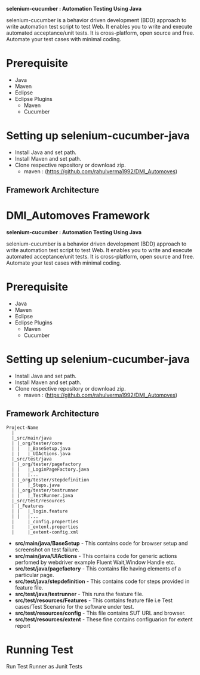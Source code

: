 **selenium-cucumber : Automation Testing Using Java**

selenium-cucumber is a behavior driven development (BDD) approach to write automation test script to test Web. It enables you to write and execute automated acceptance/unit tests. It is cross-platform, open source and free. Automate your test cases with minimal coding.

# Prerequisite

- Java
- Maven
- Eclipse
- Eclipse Plugins
   - Maven
   - Cucumber
   
# Setting up selenium-cucumber-java
- Install Java and set path.
- Install Maven and set path.
- Clone respective repository or download zip.
    - maven : (https://github.com/rahulverma1992/DMI_Automoves)
    
Framework Architecture
--------------
# DMI_Automoves Framework

**selenium-cucumber : Automation Testing Using Java**

selenium-cucumber is a behavior driven development (BDD) approach to write automation test script to test Web. It enables you to write and execute automated acceptance/unit tests. It is cross-platform, open source and free. Automate your test cases with minimal coding.

# Prerequisite

- Java
- Maven
- Eclipse
- Eclipse Plugins
   - Maven
   - Cucumber
   
# Setting up selenium-cucumber-java
- Install Java and set path.
- Install Maven and set path.
- Clone respective repository or download zip.
    - maven : (https://github.com/rahulverma1992/DMI_Automoves)
    
Framework Architecture
--------------
	Project-Name
      |
	  |_src/main/java
 	  |	|_org/tester/core
	  |	|	|_BaseSetup.java
	  |	|	|_UIActions.java
	  |_src/test/java
	  |	|_org/tester/pagefactory
	  |	|	|_LoginPageFactory.java
	  |	|	|...
	  |	|_org/tester/stepdefinition
	  |	|	|_Steps.java
      |	|_org/tester/testrunner
	  |	|	|_TestRunner.java
 	  |_src/test/resources
	  |	|_Features
	  |	|	|_login.feature
	  |	|	|...
      |     |_config.properties
      |     |_extent.properties
      |     |_extent-config.xml
      
 * **src/main/java/BaseSetup** - This contains code for browser setup and screenshot on test failure.
 * **src/main/java/UIActions** - This contains code for generic actions perfomed by webdriver example Fluent Wait,Window Handle etc.
 * **src/test/java/pagefactory** - This contains file having elements of a particular page.
 * **src/test/java/stepdefinition** - This contains code for steps provided in feature file.
 * **src/test/java/testrunner** - This runs the feature file.
 * **src/test/resources/Features** - This contains feature file i.e Test cases/Test Scenario for the software under test.
 * **src/test/resources/config** - This file contains SUT URL and browser.
 * **src/test/resources/extent** - These fine contains configuarion for extent report
 
 # Running Test
 Run Test Runner as Junit Tests
